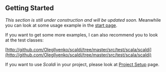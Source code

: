 ## Getting Started

*This section is still under construction and will be updated soon.* Meanwhile you can look at some usage example in
the [start page](Scaldi.html).

If you want to get some more examples, I can also recommend you to look at the test classes:

[http://github.com/OlegIlyenko/scaldi/tree/master/src/test/scala/scaldi](http://github.com/OlegIlyenko/scaldi/tree/master/src/test/scala/scaldi)

If you want to use *Scaldi* in your project, please look at [Project Setup](Project+Setup.html) page.